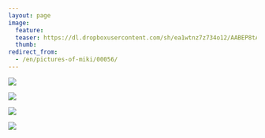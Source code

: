 ```yaml
---
layout: page
image:
  feature:
  teaser: https://dl.dropboxusercontent.com/sh/ea1wtnz7z734o12/AABEP8tAq34TYomrgFlum3Zpa/mikin-kuvat/2/DSC32837-245px.jpg
  thumb:
redirect_from:
  - /en/pictures-of-miki/00056/
---
```


[![](https://dl.dropboxusercontent.com/sh/ea1wtnz7z734o12/AABrqwAD4o6VnreDU94LlYfna/mikin-kuvat/2/DSC32837-800px.jpg)](https://dl.dropboxusercontent.com/sh/ea1wtnz7z734o12/AADwS1l6rhpDWGJHwOb7qZkaa/mikin-kuvat/2/DSC32837.jpg)

[![](https://dl.dropboxusercontent.com/sh/ea1wtnz7z734o12/AABNINWhEr9vopBNk9M6dC0ia/mikin-kuvat/2/DSC32838-800px.jpg)](https://dl.dropboxusercontent.com/sh/ea1wtnz7z734o12/AAB9ivq0WCNtax0V1dnpcuRUa/mikin-kuvat/2/DSC32838.jpg)

[![](https://dl.dropboxusercontent.com/sh/ea1wtnz7z734o12/AACM6pkYmtmEFuuijfFPxll_a/mikin-kuvat/2/DSC32844-800px.jpg)](https://dl.dropboxusercontent.com/sh/ea1wtnz7z734o12/AABSWEPzeHFxMv8WM6LNpXQNa/mikin-kuvat/2/DSC32844.jpg)

[![](https://dl.dropboxusercontent.com/sh/ea1wtnz7z734o12/AADew1RgdBl-B1IsrH4oRv64a/mikin-kuvat/2/DSC32845-800px.jpg)](https://dl.dropboxusercontent.com/sh/ea1wtnz7z734o12/AAAZ5xqkkVG6Lhiipntd1Xjfa/mikin-kuvat/2/DSC32845.jpg)
